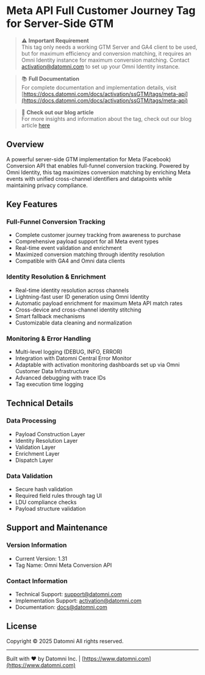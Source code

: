 # Meta API Full Customer Journey Tag for Server-Side GTM

> ⚠️ **Important Requirement**  
> This tag only needs a working GTM Server and GA4 client to be used, but for maximum efficiency and conversion matching, it requires an Omni Identity instance for maximum conversion matching. Contact activation@datomni.com to set up your Omni Identity instance.

> 📚 **Full Documentation**  
> For complete documentation and implementation details, visit [https://docs.datomni.com/docs/activation/ssGTM/tags/meta-api](https://docs.datomni.com/docs/activation/ssGTM/tags/meta-api)

> 📰 **Check out our blog article**  
> For more insights and information about the tag, check out our blog article [here](https://insights.datomni.com/blog/meta-conversion-api-gtmss-full-customer-journey/)

## Overview
A powerful server-side GTM implementation for Meta (Facebook) Conversion API that enables full-funnel conversion tracking. Powered by Omni Identity, this tag maximizes conversion matching by enriching Meta events with unified cross-channel identifiers and datapoints while maintaining privacy compliance.

## Key Features

### Full-Funnel Conversion Tracking
- Complete customer journey tracking from awareness to purchase
- Comprehensive payload support for all Meta event types
- Real-time event validation and enrichment
- Maximized conversion matching through identity resolution
- Compatible with GA4 and Omni data clients

### Identity Resolution & Enrichment
- Real-time identity resolution across channels
- Lightning-fast user ID generation using Omni Identity
- Automatic payload enrichment for maximum Meta API match rates
- Cross-device and cross-channel identity stitching
- Smart fallback mechanisms
- Customizable data cleaning and normalization

### Monitoring & Error Handling
- Multi-level logging (DEBUG, INFO, ERROR)
- Integration with Datomni Central Error Monitor
- Adaptable with activation monitoring dashboards set up via Omni Customer Data Infrastructure
- Advanced debugging with trace IDs
- Tag execution time logging

## Technical Details

### Data Processing
- Payload Construction Layer
- Identity Resolution Layer
- Validation Layer
- Enrichment Layer
- Dispatch Layer

### Data Validation
- Secure hash validation
- Required field rules through tag UI
- LDU compliance checks
- Payload structure validation

## Support and Maintenance

### Version Information
- Current Version: 1.31
- Tag Name: Omni Meta Conversion API

### Contact Information
- Technical Support: support@datomni.com
- Implementation Support: activation@datomni.com
- Documentation: docs@datomni.com

## License
Copyright © 2025 Datomni 
All rights reserved.

---

Built with ❤️ by Datomni Inc. | [https://www.datomni.com](https://www.datomni.com) 